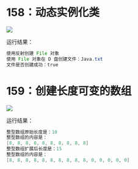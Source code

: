 # 158：动态实例化类

<img src="http://image.renkaigis.com/keepcoding/2017112001.png">

运行结果：

```java
使用反射创建 File 对象
使用 File 对象在 D 盘创建文件：Java.txt
文件是否创建成功：true
```

# 159：创建长度可变的数组

<img src="http://image.renkaigis.com/keepcoding/2017112002.png">

运行结果：

```java
整型数组原始长度是：10
整型数组的内容是：
[8, 8, 8, 8, 8, 8, 8, 8, 8, 8]
整型数组扩展后长度是：15
整型数组的内容是：
[8, 8, 8, 8, 8, 8, 8, 8, 8, 8, 0, 0, 0, 0, 0]
```


